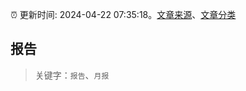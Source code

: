 :alarm_clock: 更新时间: 2024-04-22 07:35:18。[文章来源](/README.md)、[文章分类](/TAGS.md)

## 报告


> 关键字：`报告`、`月报`



